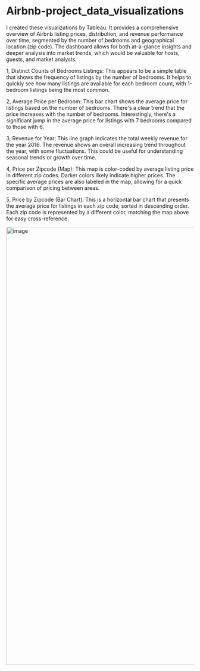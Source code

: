 # Airbnb-project_data_visualizations

I created these visualizations by Tableau. It provides a comprehensive overview of Airbnb listing prices, distribution, and revenue performance over time, segmented by the number of bedrooms and geographical location (zip code). The dashboard allows for both at-a-glance insights and deeper analysis into market trends, which would be valuable for hosts, guests, and market analysts.

1, Distinct Counts of Bedrooms Listings: 
This appears to be a simple table that shows the frequency of listings by the number of bedrooms. It helps to quickly see how many listings are available for each bedroom count, with 1-bedroom listings being the most common.

2, Average Price per Bedroom: 
This bar chart shows the average price for listings based on the number of bedrooms. There's a clear trend that the price increases with the number of bedrooms. Interestingly, there's a significant jump in the average price for listings with 7 bedrooms compared to those with 6.

3, Revenue for Year: 
This line graph indicates the total weekly revenue for the year 2016. The revenue shows an overall increasing trend throughout the year, with some fluctuations. This could be useful for understanding seasonal trends or growth over time.

4, Price per Zipcode (Map): 
This map is color-coded by average listing price in different zip codes. Darker colors likely indicate higher prices. The specific average prices are also labeled in the map, allowing for a quick comparison of pricing between areas.

5, Price by Zipcode (Bar Chart): 
This is a horizontal bar chart that presents the average price for listings in each zip code, sorted in descending order. Each zip code is represented by a different color, matching the map above for easy cross-reference.


<img width="1174" alt="image" src="https://github.com/ZSS57/Airbnb-project/assets/101138757/82253566-8583-4b0b-b4e0-c26a1e705661">
